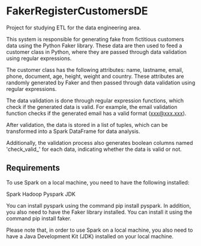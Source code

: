 # FakerRegisterCustomersDE

Project for studying ETL for the data engineering area.

This system is responsible for generating fake from fictitious customers data using the Python Faker library. These data are then used to feed a customer class in Python, where they are passed through data validation using regular expressions.

The customer class has the following attributes: name, lastname, email, phone, document, age, height, weight and country. These attributes are randomly generated by Faker and then passed through data validation using regular expressions.

The data validation is done through regular expression functions, which check if the generated data is valid. For example, the email validation function checks if the generated email has a valid format (xxx@xxx.xxx).

After validation, the data is stored in a list of tuples, which can be transformed into a Spark DataFrame for data analysis.

Additionally, the validation process also generates boolean columns named 'check_valid_' for each data, indicating whether the data is valid or not.

## Requirements
To use Spark on a local machine, you need to have the following installed:

Spark
Hadoop
Pyspark
JDK

You can install pyspark using the command pip install pyspark.
In addition, you also need to have the Faker library installed. You can install it using the command pip install faker.

Please note that, in order to use Spark on a local machine, you also need to have a Java Development Kit (JDK) installed on your local machine.
